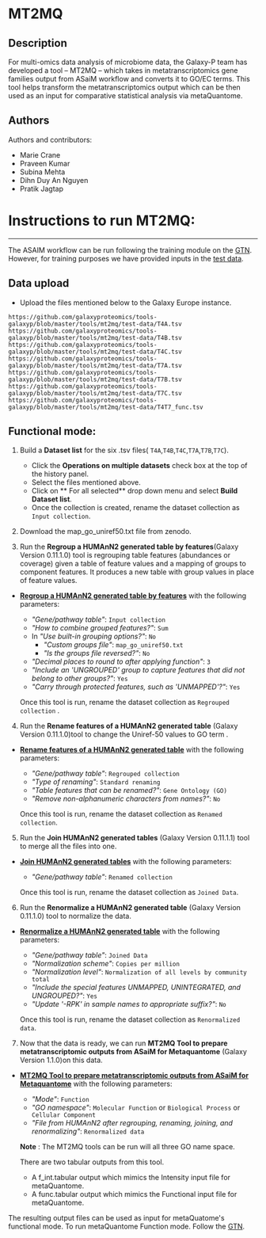 MT2MQ
==========================================

Description
-----------

For multi-omics data analysis of microbiome data, the Galaxy-P team has developed a tool – MT2MQ – which takes in metatranscriptomics gene families 
output from ASaiM workflow and converts it to GO/EC terms. This tool helps transform the metatranscriptomics output which can be then used as an input for 
comparative statistical analysis via metaQuantome.

Authors
-------

Authors and contributors:

* Marie Crane
* Praveen Kumar
* Subina Mehta
* Dihn Duy An Nguyen
* Pratik Jagtap


# Instructions to run MT2MQ:
--------------------------

The ASAIM workflow can be run following the training module on the [GTN](https://training.galaxyproject.org/training-material/topics/metagenomics/tutorials/metatranscriptomics/tutorial.html).
However, for training purposes we have provided inputs in the [test data](https://github.com/galaxyproteomics/tools-galaxyp/tree/master/tools/mt2mq/test-data). 

## Data upload

- Upload the files mentioned below to the Galaxy Europe instance.
```
https://github.com/galaxyproteomics/tools-galaxyp/blob/master/tools/mt2mq/test-data/T4A.tsv
https://github.com/galaxyproteomics/tools-galaxyp/blob/master/tools/mt2mq/test-data/T4B.tsv
https://github.com/galaxyproteomics/tools-galaxyp/blob/master/tools/mt2mq/test-data/T4C.tsv
https://github.com/galaxyproteomics/tools-galaxyp/blob/master/tools/mt2mq/test-data/T7A.tsv
https://github.com/galaxyproteomics/tools-galaxyp/blob/master/tools/mt2mq/test-data/T7B.tsv
https://github.com/galaxyproteomics/tools-galaxyp/blob/master/tools/mt2mq/test-data/T7C.tsv
https://github.com/galaxyproteomics/tools-galaxyp/blob/master/tools/mt2mq/test-data/T4T7_func.tsv

```

## Functional mode:

1. Build a **Dataset list** for the six .tsv files( `T4A`,`T4B`,`T4C`,`T7A`,`T7B`,`T7C`).
   - Click the **Operations on multiple datasets** check box at the top of the history panel.
   - Select the files mentioned above.
   - Click on ** For all selected** drop down menu and select **Build Dataset list**.
   - Once the collection is created, rename the dataset collection as `Input collection`.
   
2. Download the map_go_uniref50.txt file from zenodo.

3. Run the **Regroup a HUMAnN2 generated table by features**(Galaxy Version 0.11.1.0) tool is regrouping table features (abundances or coverage) given a table of feature values and a mapping of groups to component features. It produces a new table with group values in place of feature values.
 - [**Regroup a HUMAnN2 generated table by features**](https://toolshed.g2.bx.psu.edu/repository?repository_id=85391b8d5d7ad39d) with the following parameters:
    
    - *"Gene/pathway table"*: `Input collection`
    - *"How to combine grouped features?"*: `Sum`
    - In *"Use built-in grouping options?"*: `No`
        - *"Custom groups file"*: `map_go_uniref50.txt`
        - *"Is the groups file reversed?"*: `No`
    - *"Decimal places to round to after applying function"*: `3`
    - *"Include an 'UNGROUPED' group to capture features that did not belong to other groups?"*: `Yes`
    - *"Carry through protected features, such as 'UNMAPPED'?"*: `Yes`
    
    Once this tool is run, rename the dataset collection as `Regrouped collection` .
    
4. Run the **Rename features of a HUMAnN2 generated table** (Galaxy Version 0.11.1.0)tool to change the Uniref-50 values to GO term . 
 - [**Rename features of a HUMAnN2 generated table**](https://toolshed.g2.bx.psu.edu/repository?repository_id=c68108109505c2f5) with the following parameters:
    
    - *"Gene/pathway table"*: `Regrouped collection`
    - *"Type of renaming"*: `Standard renaming`
    - *"Table features that can be renamed?"*: `Gene Ontology (GO)`
    - *"Remove non-alphanumeric characters from names?"*: `No`
    
    Once this tool is run, rename the dataset collection as `Renamed collection`.
    
     
5. Run the **Join HUMAnN2 generated tables** (Galaxy Version 0.11.1.1) tool to merge all the files into one.
 - [**Join HUMAnN2 generated tables**](https://toolshed.g2.bx.psu.edu/repository?repository_id=9b27f096128b26ff) with the following parameters:
   
   - *"Gene/pathway table"*: `Renamed collection`
    
    Once this tool is run, rename the dataset collection as `Joined Data`.

6. Run the **Renormalize a HUMAnN2 generated table** (Galaxy Version 0.11.1.0) tool to normalize the data.
 - [**Renormalize a HUMAnN2 generated table**](https://toolshed.g2.bx.psu.edu/repository?repository_id=05a56fcdeac2a25c) with the following parameters:
    
    - *"Gene/pathway table"*: `Joined Data`
    - *"Normalization scheme"*: `Copies per million`
    - *"Normalization level"*: `Normalization of all levels by community total`
    - *"Include the special features UNMAPPED, UNINTEGRATED, and UNGROUPED?"*: `Yes`
    - *"Update '-RPK' in sample names to appropriate suffix?"*: `No`
    
     Once this tool is run, rename the dataset collection as `Renormalized data`.
    

7. Now that the data is ready, we can run **MT2MQ Tool to prepare metatranscriptomic outputs from ASaiM for Metaquantome** (Galaxy Version 1.1.0)on this data.
- [**MT2MQ Tool to prepare metatranscriptomic outputs from ASaiM for Metaquantome**](https://toolshed.g2.bx.psu.edu/repository?repository_id=cab5d81c5f0a2f94) with the 
 following parameters:
    - *"Mode"*: `Function`
    - *"GO namespace"*: `Molecular Function` or `Biological Process` or ` Cellular Component`
    - *"File from HUMAnN2 after regrouping, renaming, joining, and renormalizing"*: `Renormalized data`
  
  **Note** : The MT2MQ tools can be run will all three GO name space.
  
  There are two tabular outputs from this tool.
  
  - A f_int.tabular output which mimics the Intensity input file for metaQuantome.
  - A func.tabular output which mimics the Functional input file for metaQuantome.

The resulting output files can be used as input for metaQuatome's functional mode.
To run metaQuantome Function mode. Follow the [GTN](https://github.com/subinamehta/training-material/tree/metaquantome-2-3/topics/proteomics/tutorials/metaquantome-function).
